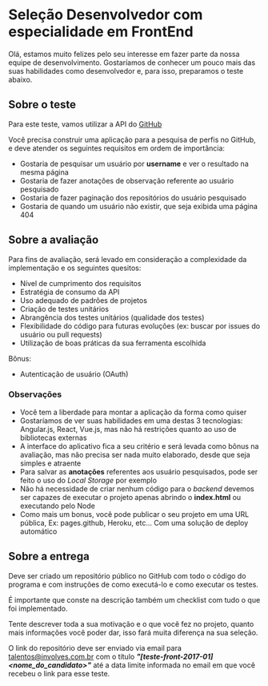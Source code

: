 Seleção Desenvolvedor com especialidade em FrontEnd
==

Olá, estamos muito felizes pelo seu interesse em fazer parte da nossa equipe de desenvolvimento. Gostaríamos de conhecer um pouco mais das suas habilidades como desenvolvedor e, para isso, preparamos o teste abaixo.

Sobre o teste
--

Para este teste, vamos utilizar a API do [GitHub](https://developer.github.com/v3/)

Você precisa construir uma aplicação para a pesquisa de perfis no GitHub, e deve atender os seguintes requisitos em ordem de importância:

- Gostaria de pesquisar um usuário por **username** e ver o resultado na mesma página
- Gostaria de fazer anotações de observação referente ao usuário pesquisado
- Gostaria de fazer paginação dos repositórios do usuário pesquisado
- Gostaria de quando um usuário não existir, que seja exibida uma página 404 

Sobre a avaliação
--

Para fins de avaliação, será levado em consideração a complexidade da implementação e os seguintes quesitos:

- Nível de cumprimento dos requisitos
- Estratégia de consumo da API
- Uso adequado de padrões de projetos
- Criação de testes unitários
- Abrangência dos testes unitários (qualidade dos testes)
- Flexibilidade do código para futuras evoluções (ex: buscar por issues do usuário ou pull requests)
- Utilização de boas práticas da sua ferramenta escolhida

Bônus:

- Autenticação de usuário (OAuth)

### Observações

- Você tem a liberdade para montar a aplicação da forma como quiser
- Gostaríamos de ver suas habilidades em uma destas 3 tecnologias: Angular.js, React, Vue.js, mas não há restrições quanto ao uso de bibliotecas externas
- A interface do aplicativo fica a seu critério e será levada como bônus na avaliação, mas não precisa ser nada muito elaborado, desde que seja simples e atraente
- Para salvar as **anotações** referentes aos usuário pesquisados, pode ser feito o uso do *Local Storage* por exemplo
- Não há necessidade de criar nenhum código para o *backend* devemos ser capazes de executar o projeto apenas abrindo o **index.html** ou executando pelo Node
- Como mais um bonus, você pode publicar o seu projeto em uma URL pública, Ex: pages.github, Heroku, etc... Com uma solução de deploy automático

Sobre a entrega
--

Deve ser criado um repositório público no GitHub com todo o código do programa e com instruções de como executá-lo e como executar os testes. 

É importante que conste na descrição também um checklist com tudo o que foi implementado. 

Tente descrever toda a sua motivação e o que você fez no projeto, quanto mais informações você poder dar, isso fará muita diferença na sua seleção.

O link do repositório deve ser enviado via email para talentos@involves.com.br com o título ***"[teste-front-2017-01] \<nome_do_candidato\>"*** até a data limite informada no email em que você recebeu o link para esse teste.
